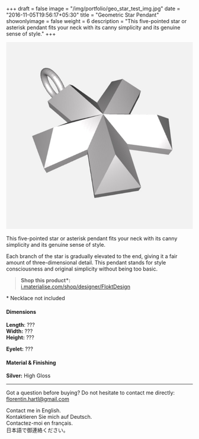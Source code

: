+++
draft = false
image = "/img/portfolio/geo_star_test_img.jpg"
date = "2016-11-05T19:56:17+05:30"
title = "Geometric Star Pendant"
showonlyimage = false
weight = 6
description = "This five-pointed star or asterisk pendant fits your neck with its canny simplicity and its genuine sense of style."
+++

![Geometric Star Pendant](/img/portfolio/geo_star_test_img.jpg)

This five-pointed star or asterisk pendant fits your neck with its canny simplicity and its genuine sense of style. 
<!--more-->

Each branch of the star is gradually elevated to the end, giving it a fair amount of three-dimensional detail. This pendant stands for style consciousness and original simplicity without being too basic.

> **Shop this product\*:**  
[i.materialise.com/shop/designer/FloktDesign](https://i.materialise.com/de/shop/designer/FloktDesign)

\* Necklace not included

#### Dimensions

**Length**: ???  
**Width:** ???  
**Height:** ???

**Eyelet:** ???

#### Material & Finishing

**Silver:** High Gloss  

---

Got a question before buying? Do not hesitate to contact me directly:
florentin.hartl@gmail.com

Contact me in English.  
Kontaktieren Sie mich auf Deutsch.  
Contactez-moi en français.  
日本語で御連絡ください。